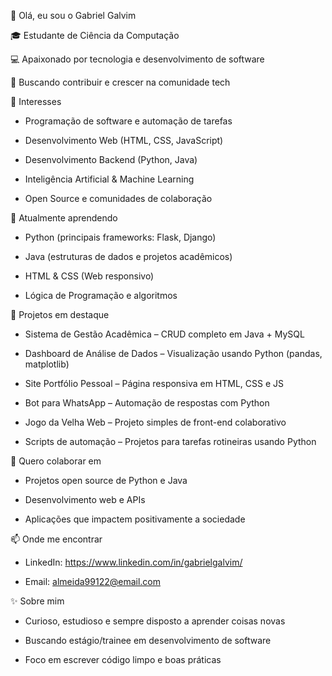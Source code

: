 👋 Olá, eu sou o Gabriel Galvim

🎓 Estudante de Ciência da Computação

💻 Apaixonado por tecnologia e desenvolvimento de software

🚀 Buscando contribuir e crescer na comunidade tech

👀 Interesses
- Programação de software e automação de tarefas

- Desenvolvimento Web (HTML, CSS, JavaScript)

- Desenvolvimento Backend (Python, Java)

- Inteligência Artificial & Machine Learning

- Open Source e comunidades de colaboração

🌱 Atualmente aprendendo

- Python (principais frameworks: Flask, Django)

- Java (estruturas de dados e projetos acadêmicos)

- HTML & CSS (Web responsivo)

- Lógica de Programação e algoritmos

💼 Projetos em destaque

- Sistema de Gestão Acadêmica – CRUD completo em Java + MySQL

- Dashboard de Análise de Dados – Visualização usando Python (pandas, matplotlib)

- Site Portfólio Pessoal – Página responsiva em HTML, CSS e JS

- Bot para WhatsApp – Automação de respostas com Python

- Jogo da Velha Web – Projeto simples de front-end colaborativo

- Scripts de automação – Projetos para tarefas rotineiras usando Python

💞️ Quero colaborar em
- Projetos open source de Python e Java

- Desenvolvimento web e APIs

- Aplicações que impactem positivamente a sociedade

📫 Onde me encontrar
- LinkedIn: https://www.linkedin.com/in/gabrielgalvim/

- Email: almeida99122@email.com

✨ Sobre mim
- Curioso, estudioso e sempre disposto a aprender coisas novas

- Buscando estágio/trainee em desenvolvimento de software

- Foco em escrever código limpo e boas práticas
